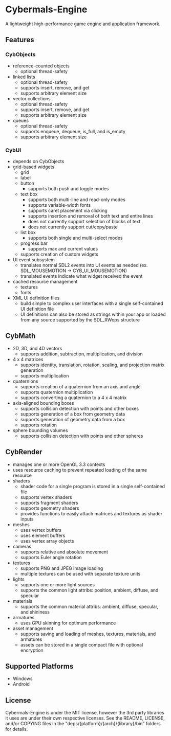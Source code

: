 # Cybermals-Engine
A lightweight high-performance game engine and application framework. 


## Features
### CybObjects
* reference-counted objects
    * optional thread-safety
* linked lists
    * optional thread-safety
    * supports insert, remove, and get
    * supports arbitrary element size
* vector collections
    * optional thread-safety
    * supports insert, remove, and get
    * supports arbitrary element size
* queues
    * optional thread-safety
    * supports enqueue, dequeue, is_full, and is_empty
    * supports arbitrary element size
    
### CybUI
* depends on CybObjects
* grid-based widgets
    * grid
    * label
    * button
        * supports both push and toggle modes
    * text box
        * supports both multi-line and read-only modes
        * supports variable-width fonts
        * supports caret placement via clicking
        * supports insertion and removal of both text and entire lines
        * does not currently support selection of blocks of text
        * does not currently support cut/copy/paste
    * list box
        * supports both single and multi-select modes
    * progress bar
        * supports max and current values
    * supports creation of custom widgets
* UI event subsystem
    * translates normal SDL2 events into UI events as needed 
    (ex. SDL_MOUSEMOTION -> CYB_UI_MOUSEMOTION)
    * translated events indicate what widget received the event
* cached resource management
    * textures
    * fonts
* XML UI definition files
    * build simple to complex user interfaces with a single self-contained UI
    definition file
    * UI definitions can also be stored as strings within your app or loaded from
    any source supported by the SDL_RWops structure
    
    
## CybMath
* 2D, 3D, and 4D vectors
    * supports addition, subtraction, multiplication, and division
* 4 x 4 matrices
    * supports identity, translation, rotation, scaling, and projection matrix
    generation
    * supports multiplication
* quaternions
    * supports creation of a quaternion from an axis and angle
    * supports quaternion multiplication
    * supports converting a quaternion to a 4 x 4 matrix
* axis-aligned bounding boxes
    * supports collision detection with points and other boxes
    * supports generation of a box from geometry data
    * supports generation of geometry data from a box
    * supports rotation
* sphere bounding volumes
    * supports collision detection with points and other spheres
    
## CybRender
* manages one or more OpenGL 3.3 contexts
* uses resource caching to prevent repeated loading of the same resource
* shaders
    * shader code for a single program is stored in a single self-contained file
    * supports vertex shaders
    * supports fragment shaders
    * supports geometry shaders
    * provides functions to easily attach matrices and textures as shader inputs
* meshes
    * uses vertex buffers
    * uses element buffers
    * uses vertex array objects
* cameras
    * supports relative and absolute movement
    * supports Euler angle rotation
* textures
    * supports PNG and JPEG image loading
    * multiple textures can be used with separate texture units
* lights
    * supports one or more light sources
    * supports the common light attribs: position, ambient, diffuse, and specular
* materials
    * supports the common material attribs: ambient, diffuse, specular, and shininess
* armatures
    * uses GPU skinning for optimum performance
* asset management
    * supports saving and loading of meshes, textures, materials, and armatures
    * assets can be stored in a single compact file with optional encryption
    
## Supported Platforms
* Windows
* Android


## License
Cybermals-Engine is under the MIT license, however the 3rd party libraries it uses
are under their own respective licenses. See the README, LICENSE, and/or COPYING files
in the "deps/{platform}/{arch}/{library}/bin" folders for details.